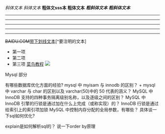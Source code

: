 *斜体文本*
_斜体文本_
**粗体文sss本**
__粗体文本__
***粗斜体文本***
___粗斜体文本___
***
* * *
*****
- - -
----------
~~BAIDU.COM~~<u>带下划线文本</u>[^要注明的文本]
* 第一项
* 第二项
* 第三项
 [菜鸟教程](https://www.runoob.com)
 ![](http://static.runoob.com/images/runoob-logo.png)

 Mysql 部分

有哪些数据库优化方面的经验?
mysql 中 myisam 与 innodb 的区别？
+ 
mysql 中 varchar 与 char 的区别以及 varchar(50)中的 50 代表的涵义？
MySQL 中 InnoDB 支持的四种事务隔离级别名称，以及逐级之间的区别？
MySQL 中 InnoDB 引擎的行锁是通过加在什么上完成（或称实现）的？
InnoDB 行锁是通过给索引上的索引项加锁
MySQL 中控制内存分配的全局参数，有哪些？
具体谈一下sql如何优化?

explain是如何解析sql的？
说一下order by原理
